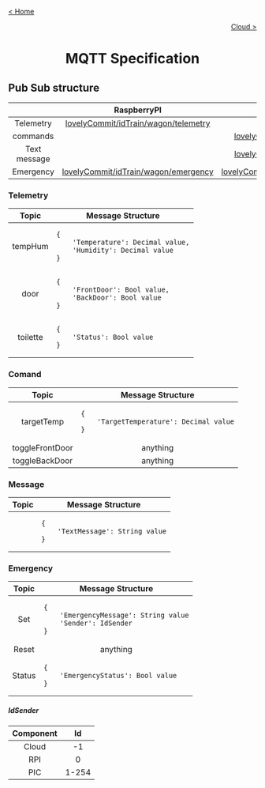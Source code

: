 [< Home](../README.md)

[<p align="right">Cloud ></p>](../Cloud/README.md)

**<h1 align="center">MQTT Specification</h1>**

## **Pub Sub structure**

<div  align="center">
<table>
<thead>

<tr>
<th align="center"></th>
<th align="center">RaspberryPI</th>
<th align="center">Cloud</th>
</tr>

</thead>
<tbody>

<tr>
<td align="center">Telemetry</td>
<td align="center"><a href="#telemetry">lovelyCommit/idTrain/wagon/telemetry</a></td>
<td align="center"></td>
</tr>

<tr>
<td align="center">commands</td>
<td align="center"></td>
<td align="center"><a href="#comand">lovelyCommit/idTrain/wagon/cmd</a></td>
</tr>

<tr>
<td align="center">Text message</td>
<td align="center"></td>
<td align="center"><a href="#message">lovelyCommit/idTrain/wagon/msg</a></td>
</tr>

<tr>
<td align="center">Emergency</td>
<td align="center"><a href="#emergency">lovelyCommit/idTrain/wagon/emergency</a></td>
<td align="center"><a href="#emergency">lovelyCommit/idTrain/wagon/emergency</a></td>
</tr>

</tbody>
</table>
</div>

### **Telemetry**

<div  align="center">
<table>
<thead>

<tr>
<th align="center">Topic</th>
<th align="center">Message Structure</th>
</tr>

</thead>
<tbody>

<tr>
<td align="center">tempHum</td>
<td>

    {
        'Temperature': Decimal value,
        'Humidity': Decimal value
    }

</td>
</tr>

<tr>
<td align="center">door</td>
<td>

    {
        'FrontDoor': Bool value,
        'BackDoor': Bool value
    }

</td>
</tr>

<tr>
<td align="center">toilette</td>
<td>

    {
        'Status': Bool value
    }

</td>
</tr>

</tbody>
</table>
</div>

### **Comand**

<div  align="center">
<table>
<thead>

<tr>
<th align="center">Topic</th>
<th align="center">Message Structure</th>
</tr>

</thead>
<tbody>

<tr>
<td align="center">targetTemp</td>
<td>

    {
        'TargetTemperature': Decimal value
    }

</td>
</tr>

<tr>
<td align="center">toggleFrontDoor</td>
<td align="center">
anything
</td>
</tr>

<tr>
<td align="center">toggleBackDoor</td>
<td align="center">
anything
</td>
</tr>

</tbody>
</table>
</div>

### **Message**

<div  align="center">
<table>
<thead>

<tr>
<th align="center">Topic</th>
<th align="center">Message Structure</th>
</tr>

</thead>
<tbody>

<tr>
<td align="center"></td>
<td>

    {
        'TextMessage': String value
    }

</td>
</tr>

</tbody>
</table>
</div>

### **Emergency**

<div  align="center">
<table>
<thead>

<tr>
<th align="center">Topic</th>
<th align="center">Message Structure</th>
</tr>

</thead>
<tbody>

<tr>
<td align="center">Set</td>
<td>

    {
        'EmergencyMessage': String value
        'Sender': IdSender
    }

</td>
</tr>

<tr>
<td align="center">Reset</td>
<td align="center">anything</td>
</tr>

<tr>
<td align="center">Status</td>
<td>

    {
        'EmergencyStatus': Bool value
    }

</td>
</tr>

</tbody>
</table>
</div>

##### **IdSender**


<div  align="center">
<table>
<thead>

<tr>
<th align="center">Component</th>
<th align="center">Id</th>
</tr>

</thead>
<tbody>

<tr>
<td align="center">Cloud</td>
<td  align="center">-1</td>
</tr>

<tr>
<td align="center">RPI</td>
<td align="center">0</td>
</tr>

<tr>
<td align="center">PIC</td>
<td align="center">1-254</td>
</tr>

</tbody>
</table>
</div>

